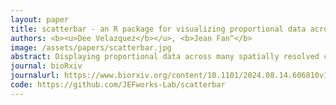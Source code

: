 ```yaml
---
layout: paper
title: scatterbar - an R package for visualizing proportional data across spatially resolved coordinates
authors: <b><u>Dee Velazquez</b></u>, <b>Jean Fan^</b>
image: /assets/papers/scatterbar.jpg
abstract: Displaying proportional data across many spatially resolved coordinates is a challenging but important data visualization task, particularly for spatially resolved transcriptomics data. Scatter pie plots are one type of commonly used data visualization for such data but present perceptual challenges that may lead to difficulties in interpretation. Increasing the visual saliency of such data visualizations can help viewers more accurately identify proportional trends and compare proportional differences across spatial locations. We developed scatterbar, an open-source R package that extends ggplot2, to visualize proportional data across many spatially resolved coordinates using scatter stacked bar plots. We apply scatterbar to visualize deconvolved cell-type proportions from a spatial transcriptomics dataset of the mouse olfactory bulb to demonstrate how scatter stacked bar plots can enhance the distinguishability of proportional distributions compared to scatter pie plots.
journal: bioRxiv
journalurl: https://www.biorxiv.org/content/10.1101/2024.08.14.606810v1
code: https://github.com/JEFworks-Lab/scatterbar
---
```

